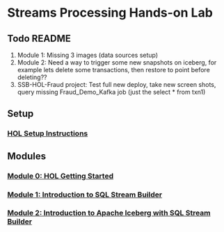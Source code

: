 # Streams Processing Hands-on Lab
 


## Todo README
1. Module 1:  Missing 3 images (data sources setup)
6. Module 2:  Need a way to trigger some new snapshots on iceberg, for example lets delete some transactions, then restore to point before deleting??
7. SSB-HOL-Fraud project:  Test full new deploy, take new screen shots, query missing Fraud_Demo_Kafka job (just the select * from txn1)

## Setup

### [HOL Setup Instructions](setup.md)

## Modules

### [Module 0: HOL Getting Started](module_0.md)

### [Module 1: Introduction to SQL Stream Builder](module_1.md)

### [Module 2: Introduction to Apache Iceberg with SQL Stream Builder](module_2.md)

